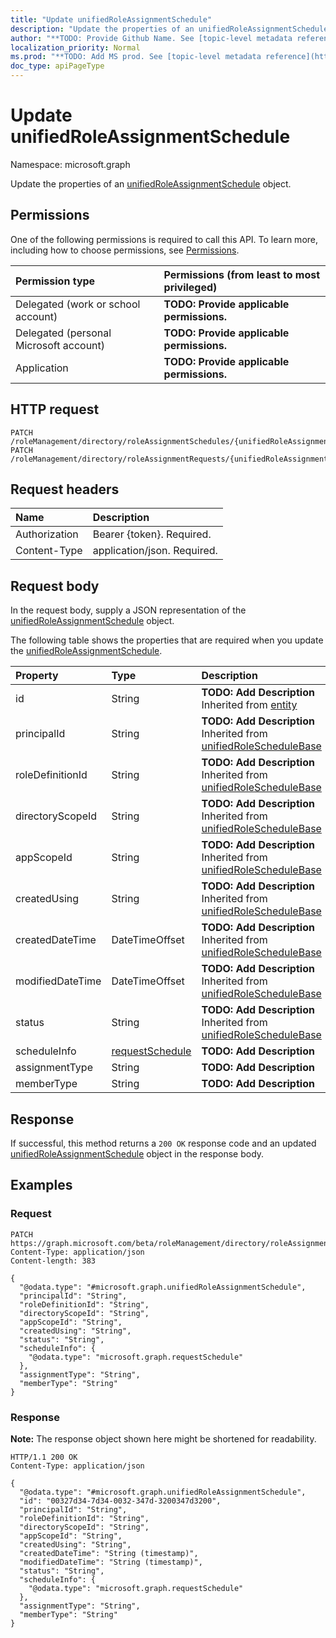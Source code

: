 ```yaml
---
title: "Update unifiedRoleAssignmentSchedule"
description: "Update the properties of an unifiedRoleAssignmentSchedule object."
author: "**TODO: Provide Github Name. See [topic-level metadata reference](https://msgo.azurewebsites.net/add/document/guidelines/metadata.html#topic-level-metadata)**"
localization_priority: Normal
ms.prod: "**TODO: Add MS prod. See [topic-level metadata reference](https://msgo.azurewebsites.net/add/document/guidelines/metadata.html#topic-level-metadata)**"
doc_type: apiPageType
---
```


# Update unifiedRoleAssignmentSchedule
Namespace: microsoft.graph

Update the properties of an [unifiedRoleAssignmentSchedule](../resources/unifiedroleassignmentschedule.md) object.

## Permissions
One of the following permissions is required to call this API. To learn more, including how to choose permissions, see [Permissions](/graph/permissions-reference).

|Permission type|Permissions (from least to most privileged)|
|:---|:---|
|Delegated (work or school account)|**TODO: Provide applicable permissions.**|
|Delegated (personal Microsoft account)|**TODO: Provide applicable permissions.**|
|Application|**TODO: Provide applicable permissions.**|

## HTTP request

<!-- {
  "blockType": "ignored"
}
-->
``` http
PATCH /roleManagement/directory/roleAssignmentSchedules/{unifiedRoleAssignmentScheduleId}
PATCH /roleManagement/directory/roleAssignmentRequests/{unifiedRoleAssignmentRequestId}/targetSchedule
```

## Request headers
|Name|Description|
|:---|:---|
|Authorization|Bearer {token}. Required.|
|Content-Type|application/json. Required.|

## Request body
In the request body, supply a JSON representation of the [unifiedRoleAssignmentSchedule](../resources/unifiedroleassignmentschedule.md) object.

The following table shows the properties that are required when you update the [unifiedRoleAssignmentSchedule](../resources/unifiedroleassignmentschedule.md).

|Property|Type|Description|
|:---|:---|:---|
|id|String|**TODO: Add Description** Inherited from [entity](../resources/entity.md)|
|principalId|String|**TODO: Add Description** Inherited from [unifiedRoleScheduleBase](../resources/unifiedroleschedulebase.md)|
|roleDefinitionId|String|**TODO: Add Description** Inherited from [unifiedRoleScheduleBase](../resources/unifiedroleschedulebase.md)|
|directoryScopeId|String|**TODO: Add Description** Inherited from [unifiedRoleScheduleBase](../resources/unifiedroleschedulebase.md)|
|appScopeId|String|**TODO: Add Description** Inherited from [unifiedRoleScheduleBase](../resources/unifiedroleschedulebase.md)|
|createdUsing|String|**TODO: Add Description** Inherited from [unifiedRoleScheduleBase](../resources/unifiedroleschedulebase.md)|
|createdDateTime|DateTimeOffset|**TODO: Add Description** Inherited from [unifiedRoleScheduleBase](../resources/unifiedroleschedulebase.md)|
|modifiedDateTime|DateTimeOffset|**TODO: Add Description** Inherited from [unifiedRoleScheduleBase](../resources/unifiedroleschedulebase.md)|
|status|String|**TODO: Add Description** Inherited from [unifiedRoleScheduleBase](../resources/unifiedroleschedulebase.md)|
|scheduleInfo|[requestSchedule](../resources/requestschedule.md)|**TODO: Add Description**|
|assignmentType|String|**TODO: Add Description**|
|memberType|String|**TODO: Add Description**|



## Response

If successful, this method returns a `200 OK` response code and an updated [unifiedRoleAssignmentSchedule](../resources/unifiedroleassignmentschedule.md) object in the response body.

## Examples

### Request
<!-- {
  "blockType": "request",
  "name": "update_unifiedroleassignmentschedule"
}
-->
``` http
PATCH https://graph.microsoft.com/beta/roleManagement/directory/roleAssignmentSchedules/{unifiedRoleAssignmentScheduleId}
Content-Type: application/json
Content-length: 383

{
  "@odata.type": "#microsoft.graph.unifiedRoleAssignmentSchedule",
  "principalId": "String",
  "roleDefinitionId": "String",
  "directoryScopeId": "String",
  "appScopeId": "String",
  "createdUsing": "String",
  "status": "String",
  "scheduleInfo": {
    "@odata.type": "microsoft.graph.requestSchedule"
  },
  "assignmentType": "String",
  "memberType": "String"
}
```


### Response
**Note:** The response object shown here might be shortened for readability.
<!-- {
  "blockType": "response",
  "truncated": true
}
-->
``` http
HTTP/1.1 200 OK
Content-Type: application/json

{
  "@odata.type": "#microsoft.graph.unifiedRoleAssignmentSchedule",
  "id": "00327d34-7d34-0032-347d-3200347d3200",
  "principalId": "String",
  "roleDefinitionId": "String",
  "directoryScopeId": "String",
  "appScopeId": "String",
  "createdUsing": "String",
  "createdDateTime": "String (timestamp)",
  "modifiedDateTime": "String (timestamp)",
  "status": "String",
  "scheduleInfo": {
    "@odata.type": "microsoft.graph.requestSchedule"
  },
  "assignmentType": "String",
  "memberType": "String"
}
```

